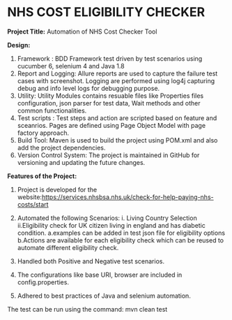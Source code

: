 # NHS COST ELIGIBILITY CHECKER

**Project Title:**
Automation of NHS Cost Checker Tool

**Design:**
1. Framework : BDD Framework test driven by test scenarios using cucumber 6, selenium 4 and Java 1.8
2. Report and Logging: Allure reports are used to capture the failure test cases with screenshot. Logging are performed using log4j capturing debug and info level logs for debugging purpose.
3. Utility: Utility Modules contains resuable files like Properties files configuration, json parser for test data, Wait methods and other common functionalities.
4. Test scripts : Test steps and action are scripted based on feature and sceanrios.  Pages are defined using Page Object Model with page factory approach.
5. Build Tool: Maven is used to build the project using POM.xml and also add the project dependencies.
6. Version Control System: The project is maintained in GitHub for versioning and updating the future changes.

**Features of the Project:**
1.	Project is developed for the website:https://services.nhsbsa.nhs.uk/check-for-help-paying-nhs-costs/start
2.	Automated the following Scenarios:
i.	Living Country Selection
ii.Eligibility check for UK citizen living in england and has diabetic condition.
  a.examples can be added in test json file for eligibility options
  b.Actions are available for each eligibility check which can be reused to automate different eligibility check.

3.	Handled both Positive and Negative test scenarios.
4.	The configurations like base URI, browser are included in config.properties.
5.	Adhered to best practices of Java and selenium automation.

The test can be run using the command: mvn clean test
